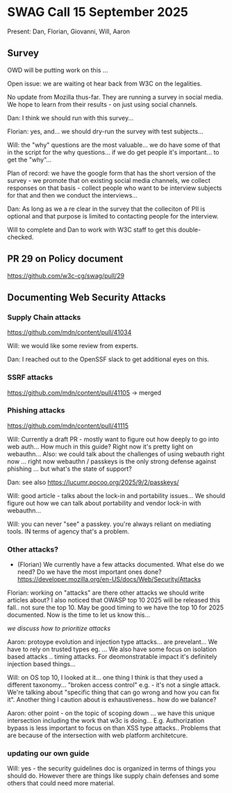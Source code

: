 # SWAG Call 15 September 2025

Present: Dan, Florian, Giovanni, Will, Aaron

## Survey

OWD will be putting work on this ...

Open issue: we are waiting ot hear back from W3C on the legalities.

No update from Mozilla thus-far.  They are running a survey in social media.  We hope to learn from their results - on just using social channels.

Dan: I think we should run with this survey... 

Florian: yes, and... we should dry-run the survey with test subjects... 

Will: the "why" questions are the most valuable... we do have some of that in the script for the why questions... if we do get people it's important... to get the "why"... 

Plan of record: we have the google form that has the short version of the survey - we promote that on existing social media channels, we collect responses on that basis - collect people who want to be interview subjects for that and then we conduct the interviews... 

Dan: As long as we a re clear in the survey that the colleciton of PII is optional and that purpose is limited to contacting people for the interview.

Will to complete and Dan to work with W3C staff to get this double-checked.

## PR 29 on Policy document

https://github.com/w3c-cg/swag/pull/29

## Documenting Web Security Attacks

### Supply Chain attacks

https://github.com/mdn/content/pull/41034

Will: we would like some review from experts.

Dan: I reached out to the OpenSSF slack to get additional eyes on this.

### SSRF attacks

https://github.com/mdn/content/pull/41105
-> merged

### Phishing attacks

https://github.com/mdn/content/pull/41115

Will: Currently a draft PR - mostly want to figure out how deeply to go into web auth... How much in this guide? Right now it's pretty light on webauthn... Also: we could talk about the challenges of using webauth right now ... right now webauthn / passkeys is the only strong defense against phishing ... but what's the state of support?  

Dan: see also https://lucumr.pocoo.org/2025/9/2/passkeys/ 

Will: good article - talks about the lock-in and portability issues...   We should figure out how we can talk about portability and vendor lock-in with webauthn... 

Will: you can never "see" a passkey. you're always reliant on mediating tools. IN terms of agency that's a problem.


### Other attacks?

- (Florian) We currently have a few attacks documented. What else do we need? Do we have the most important ones done? https://developer.mozilla.org/en-US/docs/Web/Security/Attacks

Florian: working on "attacks" are there other attacks we should write articles about?  I also noticed that OWASP top 10 2025 will be released this fall.. not sure the top 10. May be good timing to we have the top 10 for 2025 documented.  Now is the time to let us know this...

*we discuss how to prioritize attacks*

Aaron: protoype evolution and injection type attacks... are prevelant... We have to rely on trusted types eg. ... We also have some focus on isolation based attacks .. timing attacks.  For deomonstratable impact it's definitely injection based things... 

Will: on OS top 10, I looked at it... one thing I think is that they used a different taxonomy... "broken access control" e.g. - it's not a single attack. We're talking about "specific thing that can go wrong and how you can fix it".  Another thing I caution about is exhaustiveness.. how do we balance?

Aaron: other point - on the topic of scoping down ... we have this unique intersection including the work that w3c is doing... E.g. Authorization bypass is less important to focus on than XSS type attacks.. Problems that are because of the intersection with web platform architetcure.

### updating our own guide

Will: yes - the security guidelines doc is organized in terms of things you should do. However there are things like supply chain defenses and some others that could need more material.

